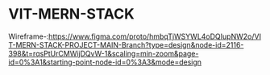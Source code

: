 # VIT-MERN-STACK
 Wireframe-:https://www.figma.com/proto/hmbqTjWSYWL4oDQIupNW2o/VIT-MERN-STACK-PROJECT-MAIN-Branch?type=design&node-id=2116-398&t=rqsPtUrCMWijDQvW-1&scaling=min-zoom&page-id=0%3A1&starting-point-node-id=0%3A3&mode=design
